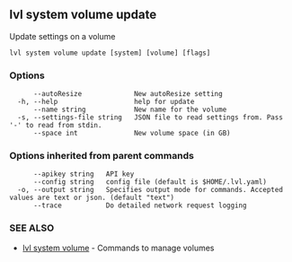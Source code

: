 ## lvl system volume update

Update settings on a volume

```
lvl system volume update [system] [volume] [flags]
```

### Options

```
      --autoResize             New autoResize setting
  -h, --help                   help for update
      --name string            New name for the volume
  -s, --settings-file string   JSON file to read settings from. Pass '-' to read from stdin.
      --space int              New volume space (in GB)
```

### Options inherited from parent commands

```
      --apikey string   API key
      --config string   config file (default is $HOME/.lvl.yaml)
  -o, --output string   Specifies output mode for commands. Accepted values are text or json. (default "text")
      --trace           Do detailed network request logging
```

### SEE ALSO

* [lvl system volume](lvl_system_volume.md)	 - Commands to manage volumes

